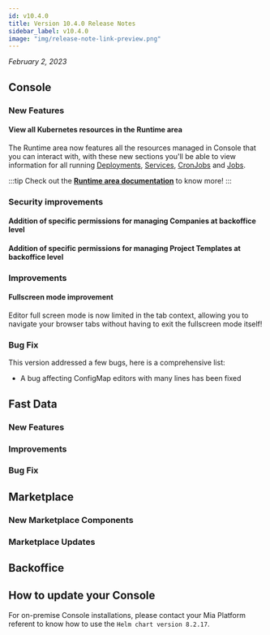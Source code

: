 ```yaml
---
id: v10.4.0
title: Version 10.4.0 Release Notes
sidebar_label: v10.4.0
image: "img/release-note-link-preview.png"
---
```


_February 2, 2023_

## Console

### New Features

#### View all Kubernetes resources in the Runtime area

The Runtime area now features all the resources managed in Console that you can interact with, with these new sections you'll be able to view information for all running [Deployments](/development_suite/monitoring/resources/deployments.md), [Services](/development_suite/monitoring/resources/services.md), [CronJobs](/development_suite/monitoring/resources/cronjobs.md) and [Jobs](/development_suite/monitoring/resources/jobs.md).

:::tip
Check out the **[Runtime area documentation](/development_suite/monitoring/introduction.md)** to know more!
:::

### Security improvements 

#### Addition of specific permissions for managing Companies at backoffice level

#### Addition of specific permissions for managing Project Templates at backoffice level

### Improvements

#### Fullscreen mode improvement

Editor full screen mode is now limited in the tab context, allowing you to navigate your browser tabs without having to exit the fullscreen mode itself!

### Bug Fix

This version addressed a few bugs, here is a comprehensive list:

  * A bug affecting ConfigMap editors with many lines has been fixed

## Fast Data

### New Features

### Improvements

### Bug Fix

## Marketplace

### New Marketplace Components

### Marketplace Updates

## Backoffice

## How to update your Console

For on-premise Console installations, please contact your Mia Platform referent to know how to use the `Helm chart version 8.2.17`.
